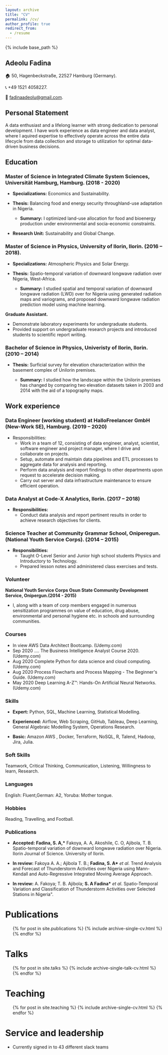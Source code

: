 ```yaml
---
layout: archive
title: "CV"
permalink: /cv/
author_profile: true
redirect_from:
  - /resume
---
```


{% include base_path %}
## Adeolu Fadina
:house: 50, Hagenbeckstraße, 22527 Hamburg (Germany).

:telephone_receiver: +49 1521 4058227. 

:e-mail: fadinaadeolu@gmail.com.


## Personal Statement

A data enthusiast and a lifelong learner with strong dedication to personal development. I have work experience as data engineer and data analyst, where I aquired expertise to effectively operate across the entire data lifecycle from data collection and storage to utilization for optimal data-driven business decisions.

## Education

### Master of Science in Integrated Climate System Sciences, Universität Hamburg, Hamburg. (2018 - 2020)

* **Specializations:** Economics and Sustainability.

* **Thesis:**  Balancing food and energy security throughland-use adaptation in Nigeria.

  * **Summary:** I optimized land-use allocation for food and bioenergy production under environmental and socia-economic constraints.

* **Research Unit:** Sustainability and Global Change.


### Master of Science in Physics, University of Ilorin, Ilorin. (2016 – 2018).

* **Specializations:** Atmospheric Physics and Solar Energy.

* **Thesis:** Spatio-temporal variation of downward longwave radiation over Nigeria, West-Africa.

  * **Summary:** I studied spatial and temporal variation of downward longwave radiation (LWD) over for Nigeria using generated radiation maps and variograms, and proposed downward longwave radiation prediction model using machine learning.

**Graduate Assistant.**

- Demonstrate laboratory experiments for undergraduate students.
- Provided support on undergraduate research projects and introduced students to scientific report writing.

### Bachelor of Science in Physics, Univeristy of Ilorin, Ilorin. (2010 – 2014)

* **Thesis:** Surficial survey for elevation characterization within the basement complex of Unilorin premises.

  * **Summary:** I studied how the landscape within the Unilorin premises has changed by comparing two elevation datasets taken in 2003 and 2014 with the aid of a topography maps.

## Work experience

### Data Engineer (working student) at HalloFreelancer GmbH (New-Work SE), Hamburg. (2019 – 2020)
       
* Responsibilities:
  * Work in a team of 12, consisting of data engineer, analyst, scientist, software engineer and project manager, where I drive and collaborate on projects.
  * Setup, automate and maintain data pipelines and ETL processes to aggregate data for analysis and reporting.
  * Perform data analysis and report findings to other departments upon request to accelerate decision making.
  * Carry out server and data infrastructure maintenance to ensure efficient operation.

### Data Analyst at Code-X Analytics, Ilorin. (2017 – 2018)

* **Responsibilities:**
  * Conduct data analysis and report pertinent results in order to achieve research objectives for clients.

### Science Teacher at Community Grammar School, Oniperegun. (National Youth Service Corps). (2014 – 2015) 

* **Responsibilities:**
  * Taught O-Level Senior and Junior high school students Physics and Introductory to Technology.
  * Prepared lesson notes and administered class exercises and tests.

### Volunteer

**National Youth Service Corps Osun State Community Development Service, Onipergun.(2014 - 2015)**
* I, along with a team of corp members engaged in numerous sensitization programmes on value of education, drug abuse, environmental and personal hygiene etc. in schools and surrounding communities.

### Courses
- In view    AWS Data Architect Bootcamp. (Udemy.com) </pre>
- Sep 2020 .... The Business Intelligence Analyst Course 2020. (Udemy.com)
- Aug 2020 Complete Python for data science and cloud computing. (Udemy.com)
- Aug 2020 Process Flowcharts and Process Mapping - The Beginner&#39;s Guide. (Udemy.com)
- May 2020 Deep Learning A-Z™: Hands-On Artificial Neural Networks. (Udemy.com)

### Skills

- **Expert:** Python, SQL, Machine Learning, Statistical Modelling.

- **Experienced:** Airflow, Web Scraping, GitHub, Tableau, Deep Learning, General Algebraic Modelling System, Operations Research.

- **Basic:** Amazon AWS , Docker, Terraform, NoSQL, R, Talend, Hadoop, Jira, Julia.

### Soft Skills 
Teamwork, Critical Thinking, Communication, Listening, Willingness to learn, Research.

### Languages 
English: Fluent,German: A2, Yoruba: Mother tongue.

### Hobbies 
Reading, Travelling, and Football.

### Publications

- **Accepted:** **Fadina, S. A,\*** Fakoya, A. A, Akoshile, C. O, Ajibola, T. B. Spatio-temporal variation of downward longwave radiation over Nigeria. Ilorin Journal of Science. University of Ilorin.

- **In review:** Fakoya A. A.; Ajibola T. B.; **Fadina, S. A\*** _et al._ Trend Analysis and Forecast of Thunderstorm Activities over Nigeria using Mann-Kendall and Auto-Regressive Integrated Moving Average Approach.

- **In review:** A. Fakoya; T. B. Ajibola; **S. A Fadina\*** _et al_. Spatio-Temporal Variation and Classification of Thunderstorm Activities over Selected Stations in Nigeria&quot;.

Publications
======
  <ul>{% for post in site.publications %}
    {% include archive-single-cv.html %}
  {% endfor %}</ul>
  
Talks
======
  <ul>{% for post in site.talks %}
    {% include archive-single-talk-cv.html %}
  {% endfor %}</ul>
  
Teaching
======
  <ul>{% for post in site.teaching %}
    {% include archive-single-cv.html %}
  {% endfor %}</ul>
  
Service and leadership
======
* Currently signed in to 43 different slack teams

